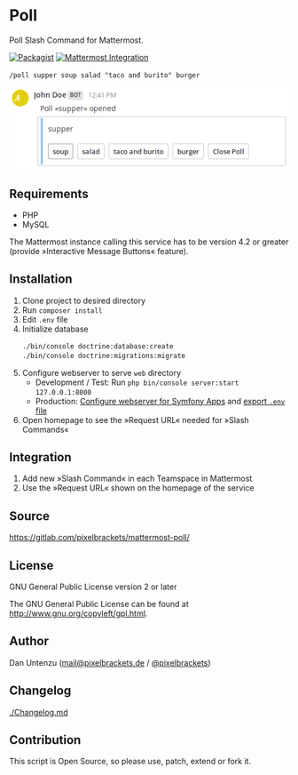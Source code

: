 Poll
====

Poll Slash Command for Mattermost.

[![Packagist](https://img.shields.io/packagist/v/pixelbrackets/mattermost-poll.svg)](https://packagist.org/packages/pixelbrackets/mattermost-poll/)
[![Mattermost Integration](https://img.shields.io/badge/mattermost-slash_command-blue.svg)](https://about.mattermost.com/community-applications/)

`/poll supper soup salad "taco and burito" burger`

![Screenshot](./docs/images/poll.png)

Requirements
------------

  * PHP
  * MySQL

The Mattermost instance calling this service has to be version 4.2 or greater
(provide »Interactive Message Buttons« feature).

Installation
------------

1. Clone project to desired directory
1. Run `composer install`
1. Edit `.env` file
1. Initialize database
   ```bash
   ./bin/console doctrine:database:create
   ./bin/console doctrine:migrations:migrate
   ```
1. Configure webserver to serve `web` directory
   - Development / Test: Run `php bin/console server:start 127.0.0.1:8000`
   - Production: [Configure webserver for Symfony Apps](https://symfony.com/doc/current/setup/web_server_configuration.html)
     and [export `.env` file](https://stackoverflow.com/questions/19331497/set-environment-variables-from-file/20909045#20909045)
1. Open homepage to see the »Request URL« needed for »Slash Commands«

Integration
-----------

1. Add new »Slash Command« in each Teamspace in Mattermost
1. Use the »Request URL« shown on the homepage of the service

Source
------

https://gitlab.com/pixelbrackets/mattermost-poll/

License
-------

GNU General Public License version 2 or later

The GNU General Public License can be found at http://www.gnu.org/copyleft/gpl.html.

Author
------

Dan Untenzu (<mail@pixelbrackets.de> / [@pixelbrackets](https://github.com/pixelbrackets))

Changelog
---------

[./Changelog.md](./Changelog.md)

Contribution
------------

This script is Open Source, so please use, patch, extend or fork it.
